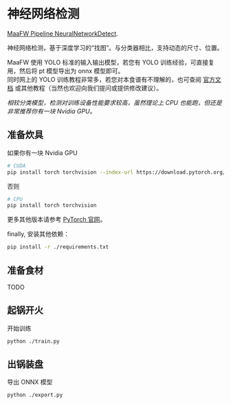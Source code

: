 # 神经网络检测

[MaaFW Pipeline NeuralNetworkDetect](https://github.com/MaaXYZ/MaaFramework/blob/main/docs/zh_cn/3.1-%E4%BB%BB%E5%8A%A1%E6%B5%81%E6%B0%B4%E7%BA%BF%E5%8D%8F%E8%AE%AE.md#neuralnetworkdetect).

神经网络检测，基于深度学习的“找图”。与分类器相比，支持动态的尺寸、位置。

MaaFW 使用 YOLO 标准的输入输出模型，若您有 YOLO 训练经验，可直接复用，然后将 pt 模型导出为 onnx 模型即可。  
同时网上的 YOLO 训练教程非常多，若您对本食谱有不理解的，也可查阅 [官方文档](https://docs.ultralytics.com/) 或其他教程（当然也欢迎向我们提问或提供修改建议）。

*相较分类模型，检测对训练设备性能要求较高，虽然理论上 CPU 也能跑，但还是非常推荐你有一块 Nvidia GPU。*

## 准备炊具

如果你有一块 Nvidia GPU

```bash
# CUDA
pip install torch torchvision --index-url https://download.pytorch.org/whl/cu118
```

否则

```bash
# CPU
pip install torch torchvision
```

更多其他版本请参考 [PyTorch 官网](https://pytorch.org/get-started/locally/)。

finally, 安装其他依赖：

```bash
pip install -r ./requirements.txt
```

## 准备食材

TODO

## 起锅开火

开始训练

```bash
python ./train.py
```

## 出锅装盘

导出 ONNX 模型

```bash
python ./export.py
```
